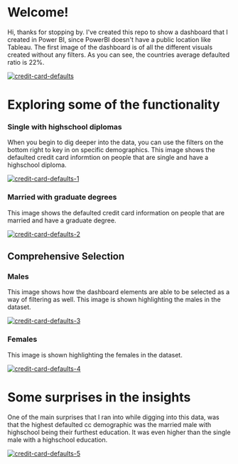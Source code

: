 ﻿# Welcome!

Hi, thanks for stopping by. I've created this repo to show a dashboard that I created in Power BI, since PowerBI doesn't have a public location like Tableau. The first image of the dashboard is of all the different visuals created without any filters. As you can see, the countries average defaulted ratio is 22%.

<a href="https://ibb.co/NCNYSyn"><img src="https://i.ibb.co/PjWCQ6z/credit-card-defaults.jpg" alt="credit-card-defaults" border="0"></a>

# Exploring some of the functionality

### Single with highschool diplomas
When you begin to dig deeper into the data, you can use the filters on the bottom right to key in on specific demographics. This image shows the defaulted credit card informtion on people that are single and have a highschool diploma.

<a href="https://ibb.co/DfPb2MW"><img src="https://i.ibb.co/hFxMzd9/credit-card-defaults-1.jpg" alt="credit-card-defaults-1" border="0"></a>

### Married with graduate degrees

This image shows the defaulted credit card information on people that are married and have a graduate degree.

<a href="https://ibb.co/8MjKYmy"><img src="https://i.ibb.co/BLgznfh/credit-card-defaults-2.jpg" alt="credit-card-defaults-2" border="0"></a>

## Comprehensive Selection

### Males
This image shows how the dashboard elements are able to be selected as a way of filtering as well. This image is shown highlighting the males in the dataset.

<a href="https://ibb.co/gzRBgfQ"><img src="https://i.ibb.co/0hGdJ61/credit-card-defaults-3.jpg" alt="credit-card-defaults-3" border="0"></a>

### Females
This image is shown highlighting the females in the dataset.

<a href="https://ibb.co/YcNktZt"><img src="https://i.ibb.co/X7Wsz8z/credit-card-defaults-4.jpg" alt="credit-card-defaults-4" border="0"></a>

# Some surprises in the insights
One of the main surprises that I ran into while digging into this data, was that the highest defaulted cc demographic was the married male with highschool being their furthest education. It was even higher than the single male with a highschool education.

<a href="https://ibb.co/vmdVRJw"><img src="https://i.ibb.co/WFzGjcx/credit-card-defaults-5.jpg" alt="credit-card-defaults-5" border="0"></a>

